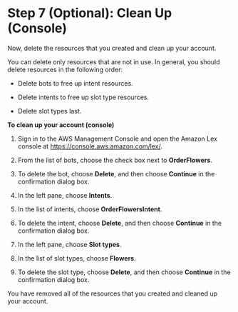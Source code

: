 # Step 7 \(Optional\): Clean Up \(Console\)<a name="gs-bp-cleaning-up"></a>

Now, delete the resources that you created and clean up your account\.

You can delete only resources that are not in use\. In general, you should delete resources in the following order:

+ Delete bots to free up intent resources\.

+ Delete intents to free up slot type resources\.

+ Delete slot types last\.

**To clean up your account \(console\)**

1. Sign in to the AWS Management Console and open the Amazon Lex console at [https://console\.aws\.amazon\.com/lex/](https://console.aws.amazon.com/lex/)\.

1. From the list of bots, choose the check box next to **OrderFlowers**\.

1. To delete the bot, choose **Delete**, and then choose **Continue** in the confirmation dialog box\.

1. In the left pane, choose **Intents**\.

1. In the list of intents, choose **OrderFlowersIntent**\.

1. To delete the intent, choose **Delete**, and then choose **Continue** in the confirmation dialog box\.

1. In the left pane, choose **Slot types**\.

1. In the list of slot types, choose **Flowers**\.

1. To delete the slot type, choose **Delete**, and then choose **Continue** in the confirmation dialog box\.

You have removed all of the resources that you created and cleaned up your account\.